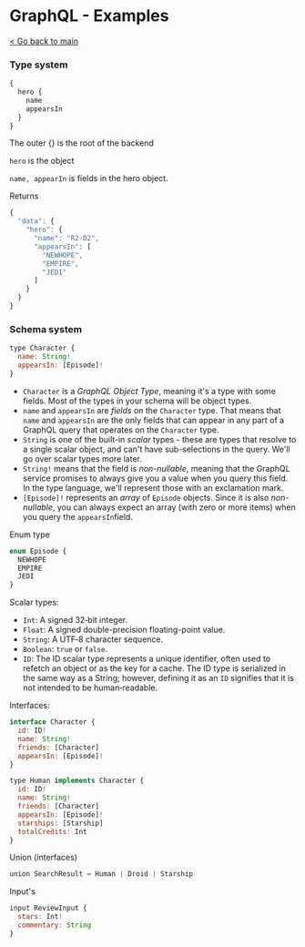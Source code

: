 # GraphQL  - Examples

[< Go back to main](/Period%20/README.md)



### Type system

```javascript
{
  hero {
    name
    appearsIn
  }
}
```

The outer {} is the root of the backend

`hero` is the object

`name, appearIn` is fields in the hero object.

Returns

```javascript
{
  "data": {
    "hero": {
      "name": "R2-D2",
      "appearsIn": [
        "NEWHOPE",
        "EMPIRE",
        "JEDI"
      ]
    }
  }
}
```



### Schema system

```javascript
type Character {
  name: String!
  appearsIn: [Episode]!
}
```

- `Character` is a *GraphQL Object Type*, meaning it's a type with some fields. Most of the types in your schema will be object types.
- `name` and `appearsIn` are *fields* on the `Character` type. That means that `name` and `appearsIn` are the only fields that can appear in any part of a GraphQL query that operates on the `Character` type.
- `String` is one of the built-in *scalar* types - these are types that resolve to a single scalar object, and can't have sub-selections in the query. We'll go over scalar types more later.
- `String!` means that the field is *non-nullable*, meaning that the GraphQL service promises to always give you a value when you query this field. In the type language, we'll represent those with an exclamation mark.
- `[Episode]!` represents an *array* of `Episode` objects. Since it is also *non-nullable*, you can always expect an array (with zero or more items) when you query the `appearsIn`field.

Enum type

```javascript
enum Episode {
  NEWHOPE
  EMPIRE
  JEDI
}
```

Scalar types:

- `Int`: A signed 32‐bit integer.
- `Float`: A signed double-precision floating-point value.
- `String`: A UTF‐8 character sequence.
- `Boolean`: `true` or `false`.
- `ID`: The ID scalar type represents a unique identifier, often used to refetch an object or as the key for a cache. The ID type is serialized in the same way as a String; however, defining it as an `ID` signifies that it is not intended to be human‐readable.

Interfaces:

```javascript
interface Character {
  id: ID!
  name: String!
  friends: [Character]
  appearsIn: [Episode]!
}

type Human implements Character {
  id: ID!
  name: String!
  friends: [Character]
  appearsIn: [Episode]!
  starships: [Starship]
  totalCredits: Int
}
```

Union (interfaces)

```javascript
union SearchResult = Human | Droid | Starship
```

Input's

```javascript
input ReviewInput {
  stars: Int!
  commentary: String
}
```

